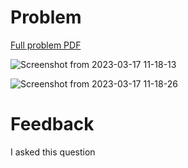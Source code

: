 # Problem

[Full problem PDF](https://github.com/Outige/datastructures-algorithms/files/11000762/Sentence.Reverse.Pramp.pdf)

![Screenshot from 2023-03-17 11-18-13](https://user-images.githubusercontent.com/41017214/225890783-84ace76d-75ac-4ce5-a4d4-40592b958e0e.png)


![Screenshot from 2023-03-17 11-18-26](https://user-images.githubusercontent.com/41017214/225890779-b10fc9d6-9396-435a-891a-c3e546d7269e.png)
# Feedback

I asked this question

